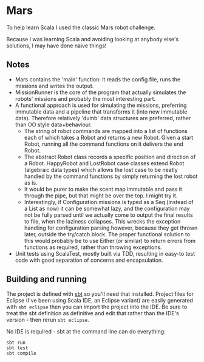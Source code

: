 # Mars

To help learn Scala I used the classic Mars robot challenge.

Because I was learning Scala and avoiding looking at anybody else's solutions, I may have done naive things!

## Notes

- Mars contains the 'main' function: it reads the config file, runs the missions and writes the output.
- MissionRunner is the core of the program that actually simulates the robots' missions and probably the most interesting part.
- A functional approach is used for simulating the missions, preferring immutable data and a pipeline that transforms it (into new immutable data). Therefore relatively 'dumb' data structures are preferred, rather than OO style data+behaviour.
    - The string of robot commands are mapped into a list of functions each of which takes a Robot and returns a new Robot. Given a start Robot, running all the command functions on it delivers the end Robot.
    - The abstract Robot class records a specific position and direction of a Robot. HappyRobot and LostRobot case classes extend Robot (algebraic data types) which allows the lost case to be neatly handled by the command functions by simply returning the lost robot as is.
    - It would be purer to make the scent map immutable and pass it through the pipe, but that might be over the top. I might try it.
    - Interestingly, if Configuration.missions is typed as a Seq (instead of a List as now) it can be somewhat lazy, and the configuration may not be fully parsed until we actually come to output the final results to file, when the laziness collapses. This wrecks the exception handling for configuration parsing however, because they get thrown later, outside the try/catch block. The proper functional solution to this would probably be to use Either (or similar) to return errors from functions as required, rather than throwing exceptions.
- Unit tests using ScalaTest, mostly built via TDD, resulting in easy-to test code with good separation of concerns and encapsulation.

## Building and running

The project is defined with [sbt](http://www.scala-sbt.org) so you'll need that installed. Project files for Eclipse (I've been using Scala IDE, an Eclipse variant) are easily generated with `sbt eclipse` then you can import the project into the IDE. Be sure to treat the sbt definition as definitive and edit that rather than the IDE's version - then rerun `sbt eclipse`.

No IDE is required - sbt at the command line can do everything:

    sbt run
    sbt test
    sbt compile